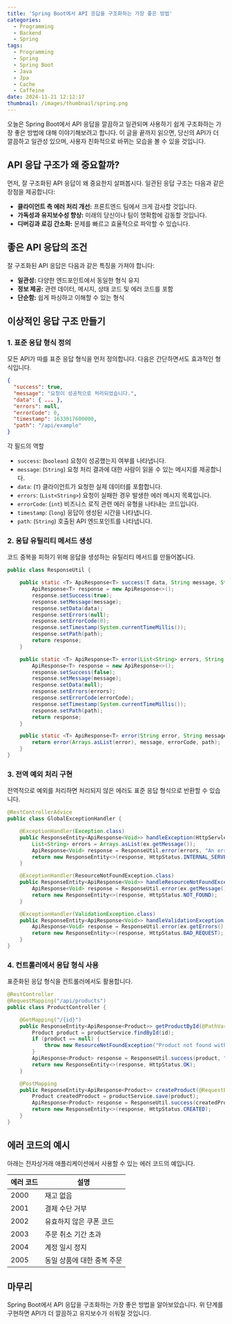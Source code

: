 ```yaml
---
title: 'Spring Boot에서 API 응답을 구조화하는 가장 좋은 방법'
categories:
  - Programming
  - Backend
  - Spring
tags:
  - Programming
  - Spring
  - Spring Boot
  - Java
  - Jpa
  - Cache
  - Caffeine
date: 2024-11-21 12:12:17
thumbnail: /images/thumbnail/spring.png
---
```


오늘은 Spring Boot에서 API 응답을 깔끔하고 일관되며 사용하기 쉽게 구조화하는 가장 좋은 방법에 대해 이야기해보려고 합니다. 이 글을 끝까지 읽으면, 당신의 API가 더 깔끔하고 일관성 있으며, 사용자 친화적으로 바뀌는 모습을 볼 수 있을 것입니다.

## API 응답 구조가 왜 중요할까?

먼저, 잘 구조화된 API 응답이 왜 중요한지 살펴봅시다. 일관된 응답 구조는 다음과 같은 장점을 제공합니다:

- **클라이언트 측 에러 처리 개선:** 프론트엔드 팀에서 크게 감사할 것입니다.
- **가독성과 유지보수성 향상:** 미래의 당신이나 팀이 명확함에 감동할 것입니다.
- **디버깅과 로깅 간소화:** 문제를 빠르고 효율적으로 파악할 수 있습니다.

## 좋은 API 응답의 조건

잘 구조화된 API 응답은 다음과 같은 특징을 가져야 합니다:

- **일관성:** 다양한 엔드포인트에서 동일한 형식 유지
- **정보 제공:** 관련 데이터, 메시지, 상태 코드 및 에러 코드를 포함
- **단순함:** 쉽게 파싱하고 이해할 수 있는 형식

## 이상적인 응답 구조 만들기

### 1. 표준 응답 형식 정의

모든 API가 따를 표준 응답 형식을 먼저 정의합니다. 다음은 간단하면서도 효과적인 형식입니다.

```json
{
  "success": true,
  "message": "요청이 성공적으로 처리되었습니다.",
  "data": { ... },
  "errors": null,
  "errorCode": 0,
  "timestamp": 1633017600000,
  "path": "/api/example"
}
```

각 필드의 역할

- `success`: (`boolean`) 요청이 성공했는지 여부를 나타냅니다.
- `message`: (`String`) 요청 처리 결과에 대한 사람이 읽을 수 있는 메시지를 제공합니다.
- `data`: (`T`) 클라이언트가 요청한 실제 데이터를 포함합니다.
- `errors`: (`List<String>`) 요청이 실패한 경우 발생한 에러 메시지 목록입니다.
- `errorCode`: (`int`) 비즈니스 로직 관련 에러 유형을 나타내는 코드입니다.
- `timestamp`: (`long`) 응답이 생성된 시간을 나타냅니다.
- `path`: (`String`) 호출된 API 엔드포인트를 나타냅니다.

### 2. 응답 유틸리티 메서드 생성

코드 중복을 피하기 위해 응답을 생성하는 유틸리티 메서드를 만들어봅니다.

```java
public class ResponseUtil {

    public static <T> ApiResponse<T> success(T data, String message, String path) {
        ApiResponse<T> response = new ApiResponse<>();
        response.setSuccess(true);
        response.setMessage(message);
        response.setData(data);
        response.setErrors(null);
        response.setErrorCode(0);
        response.setTimestamp(System.currentTimeMillis());
        response.setPath(path);
        return response;
    }

    public static <T> ApiResponse<T> error(List<String> errors, String message, int errorCode, String path) {
        ApiResponse<T> response = new ApiResponse<>();
        response.setSuccess(false);
        response.setMessage(message);
        response.setData(null);
        response.setErrors(errors);
        response.setErrorCode(errorCode);
        response.setTimestamp(System.currentTimeMillis());
        response.setPath(path);
        return response;
    }

    public static <T> ApiResponse<T> error(String error, String message, int errorCode, String path) {
        return error(Arrays.asList(error), message, errorCode, path);
    }
}
```

### 3. 전역 예외 처리 구현

전역적으로 예외를 처리하면 처리되지 않은 에러도 표준 응답 형식으로 반환할 수 있습니다.

```java
@RestControllerAdvice
public class GlobalExceptionHandler {

    @ExceptionHandler(Exception.class)
    public ResponseEntity<ApiResponse<Void>> handleException(HttpServletRequest request, Exception ex) {
        List<String> errors = Arrays.asList(ex.getMessage());
        ApiResponse<Void> response = ResponseUtil.error(errors, "An error occurred", 1000, request.getRequestURI());
        return new ResponseEntity<>(response, HttpStatus.INTERNAL_SERVER_ERROR);
    }

    @ExceptionHandler(ResourceNotFoundException.class)
    public ResponseEntity<ApiResponse<Void>> handleResourceNotFoundException(HttpServletRequest request, ResourceNotFoundException ex) {
        ApiResponse<Void> response = ResponseUtil.error(ex.getMessage(), "Resource not found", 1001, request.getRequestURI());
        return new ResponseEntity<>(response, HttpStatus.NOT_FOUND);
    }

    @ExceptionHandler(ValidationException.class)
    public ResponseEntity<ApiResponse<Void>> handleValidationException(HttpServletRequest request, ValidationException ex) {
        ApiResponse<Void> response = ResponseUtil.error(ex.getErrors(), "Validation failed", 1002, request.getRequestURI());
        return new ResponseEntity<>(response, HttpStatus.BAD_REQUEST);
    }
}
```

### 4. 컨트롤러에서 응답 형식 사용

표준화된 응답 형식을 컨트롤러에서도 활용합니다.

```java
@RestController
@RequestMapping("/api/products")
public class ProductController {

    @GetMapping("/{id}")
    public ResponseEntity<ApiResponse<Product>> getProductById(@PathVariable Long id, HttpServletRequest request) {
        Product product = productService.findById(id);
        if (product == null) {
            throw new ResourceNotFoundException("Product not found with id " + id);
        }
        ApiResponse<Product> response = ResponseUtil.success(product, "Product fetched successfully", request.getRequestURI());
        return new ResponseEntity<>(response, HttpStatus.OK);
    }

    @PostMapping
    public ResponseEntity<ApiResponse<Product>> createProduct(@RequestBody Product product, HttpServletRequest request) {
        Product createdProduct = productService.save(product);
        ApiResponse<Product> response = ResponseUtil.success(createdProduct, "Product created successfully", request.getRequestURI());
        return new ResponseEntity<>(response, HttpStatus.CREATED);
    }
}
```

## 에러 코드의 예시

아래는 전자상거래 애플리케이션에서 사용할 수 있는 에러 코드의 예입니다.

| 에러 코드 | 설명                       |
| --------- | -------------------------- |
| 2000      | 재고 없음                  |
| 2001      | 결제 수단 거부             |
| 2002      | 유효하지 않은 쿠폰 코드    |
| 2003      | 주문 취소 기간 초과        |
| 2004      | 계정 일시 정지             |
| 2005      | 동일 상품에 대한 중복 주문 |

## 마무리

Spring Boot에서 API 응답을 구조화하는 가장 좋은 방법을 알아보았습니다. 위 단계를 구현하면 API가 더 깔끔하고 유지보수가 쉬워질 것입니다.
